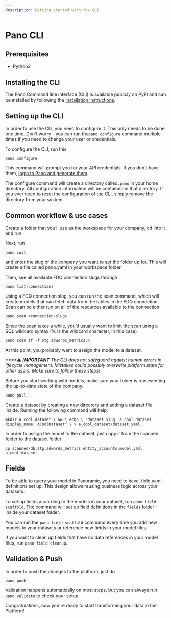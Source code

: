 ```yaml
---
description: Getting started with the CLI
---
```


# Pano CLI

## Prerequisites

* Python3

## Installing the CLI

The Pano Command line interface \(CLI\) is available publicly on PyPI and can be installed by following the [Installation instructions](installation.md).

## Setting up the CLI

In order to use the CLI, you need to configure it. This only needs to be done one time. Don't worry - you can run the`pano configure` command multiple times if you need to change your user or credentials.

To configure the CLI, run this:

`pano configure`

This command will prompt you for your API credentials. If you don't have them, [login to Pano and generate them](../../getting-started/your-profile.md#generating-an-api-token).

The configure command will create a directory called`.pano` in your home directory. All configuration information will be contained in that directory. If you ever need to reset the configuration of the CLI, simply remove the directory from your system.

## Common workflow & use cases

Create a folder that you’ll use as the workspace for your company, cd into it and run

Next, run

`pano init`

and enter the slug of the company you want to set the folder up for. This will create a file called pano.yaml in your workspace folder.

Then, see all available FDQ connection slugs through

`pano list-connections`

Using a FDQ connection slug, you can run the scan command, which will create models that can fetch data from the tables in the FDQ connection. Scan can be either run on all of the resources available to the connection:

`pano scan <connection-slug>`

Since the scan takes a while, you’d usually want to limit the scan using a SQL wildcard syntax \(% is the wildcard character, in this case\)

`pano scan sf -f stg.adwords_metrics.%`

At this point, you probably want to assign the model to a dataset.

\*\*\*\*⚠ _**IMPORTANT** The CLI does not safeguard against human errors in lifecycle management. Mistakes could possibly overwrite platform state for other users. Make sure to follow these steps!_

Before you start working with models, make sure your folder is representing the up-to-date state of the company.

`pano pull`

Create a dataset by creating a new directory and adding a dataset file inside. Running the following command will help:

`mkdir a_cool_dataset \ && \ echo \ "dataset_slug: a_cool_dataset display_name: ACoolDataset" \ > a_cool_dataset/dataset.yaml`

In order to assign the model to the dataset, just copy it from the scanned folder to the dataset folder: 

`cp scanned/db.stg.adwords_metrics.entity_accounts.model.yaml a_cool_dataset`

## Fields

To be able to query your model in Panoramic, you need to have .field.yaml definitions set up. This design allows reusing business logic across your datasets.

To set up fields according to the models in your dataset, run `pano field scaffold`. The command will set up field definitions in the `fields` folder inside your dataset folder.

You can run the `pano field scaffold` command every time you add new models to your datasets or reference new fields in your model files.

If you want to clean up fields that have no data references in your model files, run `pano field cleanup`.

## Validation & Push

In order to push the changes to the platform, just do

`pano push`


Validation happens automatically on most steps, but you can always run `pano validate` to check your setup.



Congratulations, now you're ready to start transforming your data in the Platform!

